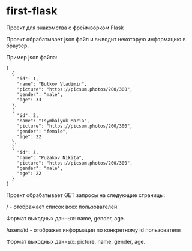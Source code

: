 # first-flask
Проект для знакомства с фреймворком Flask

Проект обрабатывает json файл и выводит некоторую информацию в браузер.

Пример json файла: 
```
[
  {
    "id": 1,
    "name": "Butkov Vladimir",
    "picture": "https://picsum.photos/200/300",
    "gender": "male",
    "age": 33
  },
  {
    "id": 2,
    "name": "Tsymbalyuk Maria",
    "picture": "https://picsum.photos/200/300",
    "gender": "female",
    "age": 22
  },
  {
    "id": 3,
    "name": "Puzakov Nikita",
    "picture": "https://picsum.photos/200/300",
    "gender": "male",
    "age": 22
  }
]
```

Проект обрабатывает GET запросы на следующие страницы: 

/  - отображает список всех пользователей.

Формат выходных данных: name, gender, age.


/users/id - отображет информация по конкретному id пользователя

Формат выходных данных: picture, name, gender, age.


